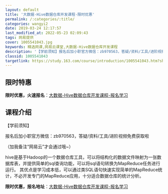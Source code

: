```yaml
---
layout: default
title: '大数据-Hive数据仓库开发课程-限时优惠'
permalink: /:categories/:title/
categories: wangyi2
date: 2019-03-24 12:17:57
last_modified_at: 2022-05-23 02:09:43
tags: 网易提供
cover: 1005541043.jpg
keywords: 精选网课,网易云课堂,大数据-Hive数据仓库开发课程
description: '【学前须知】报名后加小职官方微信：zb970563，答疑/资料/工具/进阶视频免费获取啦（加我备注“网易云”才会通过哦~'
classid: 1005541043
targetlink: https://study.163.com/course/introduction/1005541043.htm?share=1&shareId=1025206652&utm_campaign=share&utm_medium=iphoneShare&utm_source=&utm_u=1025206652
---
```


## 限时特惠

**限时优惠，火速报名**：[大数据-Hive数据仓库开发课程-报名学习](https://study.163.com/course/introduction/1005541043.htm?share=1&shareId=1025206652&utm_campaign=share&utm_medium=iphoneShare&utm_source=&utm_u=1025206652)

## 课程介绍

【学前须知】

报名后加小职官方微信：zb970563，答疑/资料/工具/进阶视频免费获取啦

（加我备注“网易云”才会通过哦~）



hive是基于Hadoop的一个数据仓库工具，可以将结构化的数据文件映射为一张数据库表，并提供简单的sql查询功能，可以将sql语句转换为MapReduce任务进行运行。 其优点是学习成本低，可以通过类SQL语句快速实现简单的MapReduce统计，不必开发专门的MapReduce应用，十分适合数据仓库的统计分析。

**限时优惠，报名地址**：[大数据-Hive数据仓库开发课程-报名学习](https://study.163.com/course/introduction/1005541043.htm?share=1&shareId=1025206652&utm_campaign=share&utm_medium=iphoneShare&utm_source=&utm_u=1025206652)

